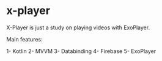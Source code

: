 # x-player
X-Player is just a study on playing videos with ExoPlayer.

Main features:

1- Kotlin
2- MVVM
3- Databinding
4- Firebase
5- ExoPlayer
